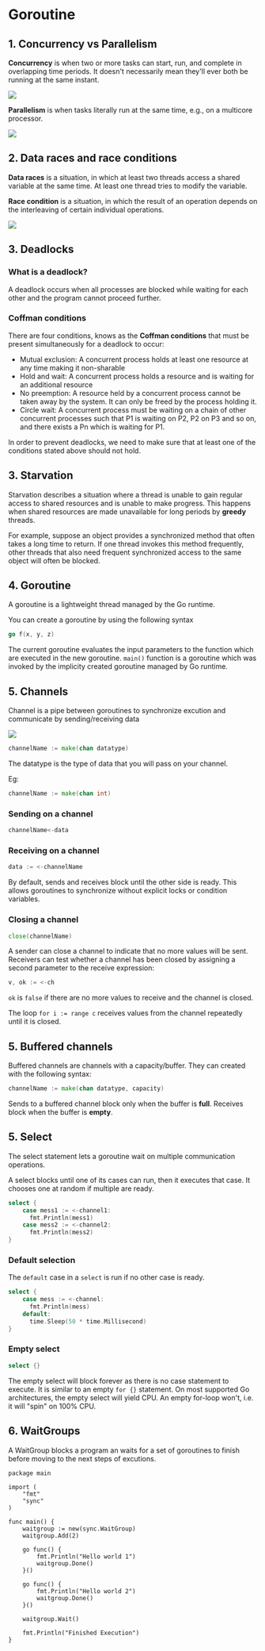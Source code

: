 # Goroutine

## 1. Concurrency vs Parallelism

**Concurrency** is when two or more tasks can start, run, and complete in overlapping time periods. It doesn't necessarily mean they'll ever both be running at the same instant.

![](../../assets/images/golang/concurrency.png)

**Parallelism** is when tasks literally run at the same time, e.g., on a multicore processor.

![](../../assets/images/golang/parallelism.png)

## 2. Data races and race conditions

**Data races** is a situation, in which at least two threads access a shared variable at the same time. At least one thread tries to modify the variable.

**Race condition** is a situation, in which the result of an operation depends on the interleaving of certain individual operations.

![](../../assets/images/golang/data_races_race_conditions.png)

## 3. Deadlocks

### What is a deadlock?

A deadlock occurs when all processes are blocked while waiting for each other and the program cannot proceed further.

### Coffman conditions

There are four conditions, knows as the **Coffman conditions** that must be present simultaneously for a deadlock to occur:

- Mutual exclusion: A concurrent process holds at least one resource at any time making it non-sharable
- Hold and wait: A concurrent process holds a resource and is waiting for an additional resource
- No preemption: A resource held by a concurrent process cannot be taken away by the system. It can only be freed by the process holding it.
- Circle wait: A concurrent process must be waiting on a chain of other concurrent processes such that P1 is waiting on P2, P2 on P3 and so on, and there exists a Pn which is waiting for P1.

In order to prevent deadlocks, we need to make sure that at least one of the conditions stated above should not hold.

## 3. Starvation

Starvation describes a situation where a thread is unable to gain regular access to shared resources and is unable to make progress.
This happens when shared resources are made unavailable for long periods by **greedy** threads.

For example, suppose an object provides a synchronized method that often takes a long time to return.
If one thread invokes this method frequently, other threads that also need frequent synchronized access to the same object will often be blocked.

## 4. Goroutine

A goroutine is a lightweight thread managed by the Go runtime.

You can create a goroutine by using the following syntax

```go
go f(x, y, z)
```

The current goroutine evaluates the input parameters to the function which are executed in the new goroutine.
`main()` function is a goroutine which was invoked by the implicity created goroutine managed by Go runtime.

## 5. Channels

Channel is a pipe between goroutines to synchronize excution and communicate by sending/receiving data

![](../../assets/images/golang/channel.png)

```go
channelName := make(chan datatype)
```

The datatype is the type of data that you will pass on your channel.

Eg:

```go
channelName := make(chan int)
```

### Sending on a channel

```go
channelName<-data
```

### Receiving on a channel

```go
data := <-channelName
```

By default, sends and receives block until the other side is ready. This allows goroutines to synchronize without explicit locks or condition variables.

### Closing a channel

```go
close(channelName)
```

A sender can close a channel to indicate that no more values will be sent. Receivers can test whether a channel has been closed by assigning a second parameter to the receive expression:

```go
v, ok := <-ch
```

`ok` is `false` if there are no more values to receive and the channel is closed.

The loop `for i := range c` receives values from the channel repeatedly until it is closed.

## 5. Buffered channels

Buffered channels are channels with a capacity/buffer. They can created with the following syntax:

```go
channelName := make(chan datatype, capacity)
```

Sends to a buffered channel block only when the buffer is **full**. Receives block when the buffer is **empty**.

## 5. Select

The select statement lets a goroutine wait on multiple communication operations.

A select blocks until one of its cases can run, then it executes that case. It chooses one at random if multiple are ready.

```go
select {
    case mess1 := <-channel1:
      fmt.Println(mess1)
    case mess2 := <-channel2:
      fmt.Println(mess2)
}
```

### Default selection

The `default` case in a `select` is run if no other case is ready.

```go
select {
    case mess := <-channel:
      fmt.Println(mess)
    default:
      time.Sleep(50 * time.Millisecond)
}
```

### Empty select

```go
select {}
```

The empty select will block forever as there is no case statement to execute.
It is similar to an empty `for {}` statement.
On most supported Go architectures, the empty select will yield CPU. An empty for-loop won't, i.e. it will "spin" on 100% CPU.

## 6. WaitGroups

A WaitGroup blocks a program an waits for a set of goroutines to finish before moving to the next steps of excutions.

```
package main

import (
    "fmt"
    "sync"
)

func main() {
    waitgroup := new(sync.WaitGroup)
    waitgroup.Add(2)

    go func() {
        fmt.Println("Hello world 1")
        waitgroup.Done()
    }()

    go func() {
        fmt.Println("Hello world 2")
        waitgroup.Done()
    }()

    waitgroup.Wait()

    fmt.Println("Finished Execution")
}
```
